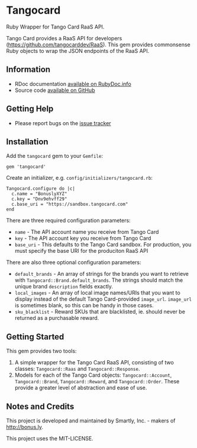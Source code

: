 # Tangocard

Ruby Wrapper for Tango Card RaaS API.

Tango Card provides a RaaS API for developers (https://github.com/tangocarddev/RaaS). This gem provides commonsense Ruby
objects to wrap the JSON endpoints of the RaaS API.

## Information

* RDoc documentation [available on RubyDoc.info](http://rubydoc.info/github/bonusly/tangocard/master/frames)
* Source code [available on GitHub](https://github.com/bonusly/tangocard)

## Getting Help

* Please report bugs on the [issue tracker](https://github.com/bonusly/tangocard/issues)

## Installation

Add the `tangocard` gem to your `Gemfile`:

```
gem 'tangocard'
```

Create an initializer, e.g. `config/initializers/tangocard.rb`:

```
Tangocard.configure do |c|
  c.name = "BonuslyXYZ"
  c.key = "Dnv9ehvff29"
  c.base_uri = "https://sandbox.tangocard.com"
end
```

There are three required configuration parameters:

 * `name` - The API account name you receive from Tango Card
 * `key` - The API account key you receive from Tango Card
 * `base_uri` - This defaults to the Tango Card sandbox.  For production, you must specify the base URI for the produciton RaaS API

There are also three optional configuration parameters:

 * `default_brands` - An array of strings for the brands you want to retrieve with `Tangocard::Brand.default_brands`. The strings should match the unique brand `description` fields exactly.
 * `local_images` - An array of local image names/URIs that you want to display instead of the default Tango Card-provided `image_url`. `image_url` is sometimes blank, so this can be handy in those cases.
 * `sku_blacklist` - Reward SKUs that are blacklisted, ie. should never be returned as a purchasable reward.

## Getting Started

This gem provides two tools:

1. A simple wrapper for the Tango Card RaaS API, consisting of two classes: `Tangocard::Raas` and `Tangocard::Response`.
2. Models for each of the Tango Card objects: `Tangocard::Account`, `Tangocard::Brand`, `Tangocard::Reward`, and `Tangocard::Order`. These provide a greater level of abstraction and ease of use.

## Notes and Credits

This project is developed and maintained by Smartly, Inc. - makers of http://bonus.ly.

This project uses the MIT-LICENSE.
